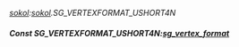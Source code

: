 _[sokol](../../modules/sokol/sokol-module.md):[sokol](../../modules/sokol/sokol-module.md).SG\_VERTEXFORMAT\_USHORT4N_
##### Const SG\_VERTEXFORMAT\_USHORT4N:[sg_vertex_format](../../modules/sokol/sokol-sg_vertex_format.md)
